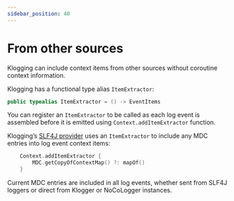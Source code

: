 ```yaml
---
sidebar_position: 40
---
```


# From other sources

Klogging can include context items from other sources without coroutine context information.

Klogging has a functional type alias `ItemExtractor`:

```kotlin
public typealias ItemExtractor = () -> EventItems
```

You can register an `ItemExtractor` to be called as each log event is assembled before it is
emitted using `Context.addItemExtractor` function.

Klogging’s [SLF4J provider](../java/slf4j) uses an `ItemExtractor` to include any MDC entries into
log event context items:

```kotlin
    Context.addItemExtractor {
        MDC.getCopyOfContextMap() ?: mapOf()
    }
```

Current MDC entries are included in all log events, whether sent from SLF4J loggers or direct from
Klogger or NoCoLogger instances.

